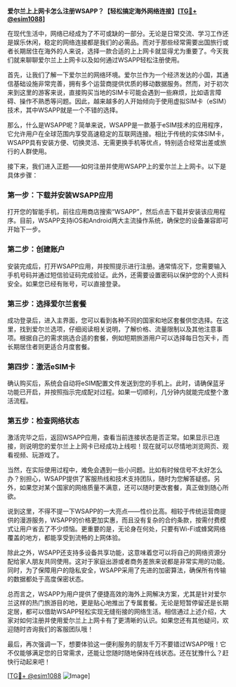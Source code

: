 **爱尔兰上上网卡怎么注册WSAPP？【轻松搞定海外网络连接】[[TG💪+ @esim1088](https://t.me/s/esim1088)]**

在现代生活中，网络已经成为了不可或缺的一部分。无论是日常交流、学习工作还是娱乐休闲，稳定的网络连接都是我们的必需品。而对于那些经常需要出国旅行或者长期居住在海外的人来说，选择一款合适的上上网卡就显得尤为重要了。今天我们就来聊聊爱尔兰上上网卡以及如何通过WSAPP轻松注册使用。

首先，让我们了解一下爱尔兰的网络环境。爱尔兰作为一个经济发达的小国，其通信基础设施非常完善，拥有多个运营商提供优质的移动数据服务。然而，对于初次来到这里的游客来说，直接购买当地的SIM卡可能会遇到一些麻烦，比如语言障碍、操作不熟悉等问题。因此，越来越多的人开始倾向于使用虚拟SIM卡（eSIM）技术，其中WSAPP就是一个不错的选择。

那么，什么是WSAPP呢？简单来说，WSAPP是一款基于eSIM技术的应用程序，它允许用户在全球范围内享受高速稳定的互联网连接。相比于传统的实体SIM卡，WSAPP具有安装方便、切换灵活、无需更换手机等优点，特别适合经常出差或旅行的人群使用。

接下来，我们进入正题——如何注册并使用WSAPP上的爱尔兰上上网卡。以下是具体步骤：

### 第一步：下载并安装WSAPP应用

打开您的智能手机，前往应用商店搜索“WSAPP”，然后点击下载并安装该应用程序。目前，WSAPP支持iOS和Android两大主流操作系统，确保您的设备兼容即可开始下一步。

### 第二步：创建账户

安装完成后，打开WSAPP应用，并按照提示进行注册。通常情况下，您需要输入手机号码并通过短信验证码完成验证。此外，还需要设置密码以保护您的个人资料安全。如果您已经有账号，可以直接登录。

### 第三步：选择爱尔兰套餐

成功登录后，进入主界面，您可以看到各种不同的国家和地区套餐供您选择。在这里，找到爱尔兰选项，仔细阅读相关说明，了解价格、流量限制以及其他注意事项。根据自己的需求挑选合适的套餐，例如短期旅游用户可以选择每日包天卡，而长期居住者则更适合月度套餐。

### 第四步：激活eSIM卡

确认购买后，系统会自动将eSIM配置文件发送到您的手机上。此时，请确保蓝牙功能已开启，并按照指示完成配对过程。如果一切顺利，几分钟内就能完成整个激活流程。

### 第五步：检查网络状态

激活完毕之后，返回WSAPP应用，查看当前连接状态是否正常。如果显示已连接，则说明您的爱尔兰上上网卡已经成功上线啦！现在就可以尽情地浏览网页、观看视频、玩游戏了。

当然，在实际使用过程中，难免会遇到一些小问题。比如有时候信号不太好怎么办？别担心，WSAPP提供了客服热线和技术支持团队，随时为您解答疑惑。另外，如果您对某个国家的网络质量不满意，还可以随时更改套餐，真正做到随心所欲。

说到这里，不得不提一下WSAPP的一大亮点——性价比高。相较于传统运营商提供的漫游服务，WSAPP的价格更加实惠，而且没有复杂的合约条款，按需付费模式让用户省去了不少烦恼。更重要的是，无论身在何处，只要有Wi-Fi或蜂窝网络覆盖的地方，都能享受到流畅的上网体验。

除此之外，WSAPP还支持多设备共享功能，这意味着您可以将自己的网络资源分配给家人朋友共同使用。这对于家庭出游或者商务差旅来说都是非常实用的功能。同时，为了保障用户的隐私安全，WSAPP采用了先进的加密算法，确保所有传输的数据都处于高度保密状态。

总而言之，WSAPP为用户提供了便捷高效的海外上网解决方案，尤其是针对爱尔兰这样的热门旅游目的地，更是贴心地推出了专属套餐。无论是短暂停留还是长期定居，都可以借助WSAPP轻松实现无缝衔接的网络生活。相信通过上述介绍，大家对如何注册并使用爱尔兰上上网卡有了更清晰的认识。如果您还有其他疑问，欢迎随时咨询我们的客服团队哦！

最后，再次强调一下，想要体验这一便利服务的朋友千万不要错过WSAPP哦！它不仅能够满足您的日常需求，还能让您随时随地保持在线状态。还在犹豫什么？赶快行动起来吧！

[[TG💪+ @esim1088](https://t.me/s/esim1088) ![Image](https://i.postimg.cc/4NQfJmqS/Snipaste-2025-05-13-00-14-12.png)]